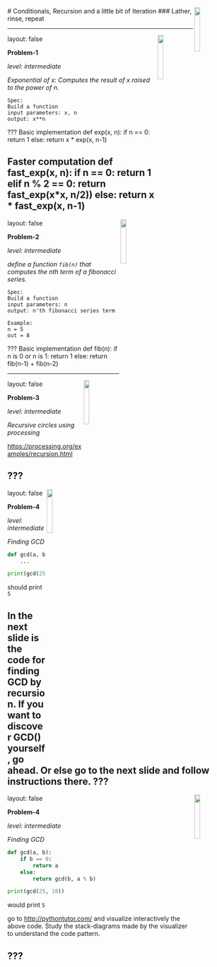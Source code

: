 <img src="../img/logo.jpg" width="16%" align="right">
# Conditionals, Recursion and a little bit of Iteration
### Lather, rinse, repeat

---
layout: false
<img src="../img/logo.jpg" width="16%" align="right">


**Problem-1**

_level: intermediate_

*Exponential of x: Computes the result of x raised to the power of n.*

```
Spec:
Build a function
input parameters: x, n
output: x**n
```
???
Basic implementation
def exp(x, n):
    if n == 0:
        return 1
    else:
        return x * exp(x, n-1)

Faster computation
def fast_exp(x, n):
    if n == 0:
        return 1
    elif n % 2 == 0:
        return fast_exp(x*x, n/2))
    else:
        return x * fast_exp(x, n-1)
---
layout: false
<img src="../img/logo.jpg" width="16%" align="right">


**Problem-2**

_level: intermediate_

*define a function `fib(n)` that computes the nth term of a fibonacci series.*

```
Spec:
Build a function
input parameters: n
output: n'th fibonacci series term

Example:
n = 5
out = 8
```
???
Basic implementation
def fib(n):
    if n is 0 or n is 1:
        return 1
    else:
        return fib(n-1) + fib(n-2)

---
layout: false
<img src="../img/logo.jpg" width="16%" align="right">


**Problem-3**

_level: intermediate_

*Recursive circles using processing*

https://processing.org/examples/recursion.html


???
---

layout: false
<img src="../img/logo.jpg" width="16%" align="right">


**Problem-4**

_level: intermediate_

*Finding GCD*

```python
def gcd(a, b):
    ...

print(gcd(25, 10))
```
should print `5`

In the next slide is the code for finding GCD by recursion. If you want to
discover GCD() yourself, go ahead. Or else go to the next slide and follow instructions there.
???
---

layout: false
<img src="../img/logo.jpg" width="16%" align="right">


**Problem-4**

_level: intermediate_

*Finding GCD*

```python
def gcd(a, b):
    if b == 0:
        return a
    else:
        return gcd(b, a % b)

print(gcd(25, 10))
```
would print `5`

go to http://pythontutor.com/ and visualize interactively the above code.
Study the stack-diagrams made by the visualizer to understand the code pattern.

???
---
